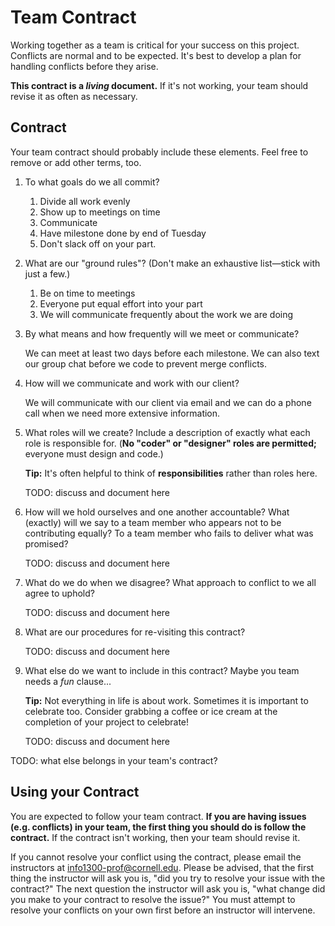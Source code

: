 # Team Contract

Working together as a team is critical for your success on this project. Conflicts are normal and to be expected. It's best to develop a plan for handling conflicts before they arise.

**This contract is a _living_ document.** If it's not working, your team should revise it as often as necessary.

## Contract

Your team contract should probably include these elements. Feel free to remove or add other terms, too.

1. To what goals do we all commit?

    1. Divide all work evenly
    2. Show up to meetings on time
    3. Communicate
    4. Have milestone done by end of Tuesday
    5. Don't slack off on your part.

2. What are our "ground rules"? (Don't make an exhaustive list—stick with just a few.)
   1. Be on time to meetings
   2. Everyone put equal effort into your part
   3. We will communicate frequently about the work we are doing

3. By what means and how frequently will we meet or communicate?

   We can meet at least two days before each milestone. We can also text our group chat before we code to prevent merge conflicts.

4. How will we communicate and work with our client?

   We will communicate with our client via email and we can do a phone call when we need more extensive information.

5. What roles will we create? Include a description of exactly what each role is responsible for. (**No "coder" or "designer" roles are permitted;** everyone must design and code.)

    **Tip:** It's often helpful to think of **responsibilities** rather than roles here.

    TODO: discuss and document here

6. How will we hold ourselves and one another accountable? What (exactly) will we say to a team member who appears not to be contributing equally? To a team member who fails to deliver what was promised?

    TODO: discuss and document here

7. What do we do when we disagree? What approach to conflict to we all agree to uphold?

    TODO: discuss and document here

8.  What are our procedures for re-visiting this contract?

    TODO: discuss and document here

9.  What else do we want to include in this contract? Maybe you team needs a _fun_ clause...

    **Tip:** Not everything in life is about work. Sometimes it is important to celebrate too. Consider grabbing a coffee or ice cream at the completion of your project to celebrate!

    TODO: discuss and document here

TODO: what else belongs in your team's contract?

## Using your Contract

You are expected to follow your team contract. **If you are having issues (e.g. conflicts) in your team, the first thing you should do is follow the contract.** If the contract isn't working, then your team should revise it.

If you cannot resolve your conflict using the contract, please email the instructors at <info1300-prof@cornell.edu>. Please be advised, that the first thing the instructor will ask you is, "did you try to resolve your issue with the contract?" The next question the instructor will ask you is, "what change did you make to your contract to resolve the issue?" You must attempt to resolve your conflicts on your own first before an instructor will intervene.
